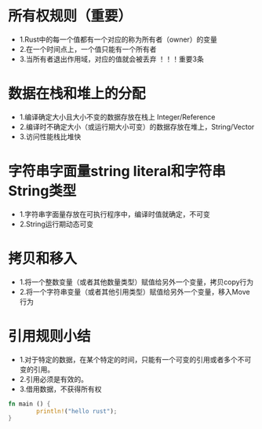 # 所有权规则（重要）

* 1.Rust中的每一个值都有一个对应的称为所有者（owner）的变量
* 2.在一个时间点上，一个值只能有一个所有者
* 3.当所有者退出作用域，对应的值就会被丢弃                   ！！！重要3条

# 数据在栈和堆上的分配

* 1.编译确定大小且大小不变的数据存放在栈上 Integer/Reference
* 2.编译时不确定大小（或运行期大小可变）的数据存放在堆上，String/Vector
* 3.访问性能栈比堆快

# 字符串字面量string literal和字符串String类型

* 1.字符串字面量存放在可执行程序中，编译时值就确定，不可变
* 2.String运行期动态可变

# 拷贝和移入

* 1.将一个整数变量（或者其他数量类型）赋值给另外一个变量，拷贝copy行为
* 2.将一个字符串变量（或者其他引用类型）赋值给另外一个变量，移入Move行为

# 引用规则小结

* 1.对于特定的数据，在某个特定的时间，只能有一个可变的引用或者多个不可变的引用。
* 2.引用必须是有效的。
* 3.借用数据，不获得所有权

```rs
fn main () {
        println!("hello rust");
}
```
